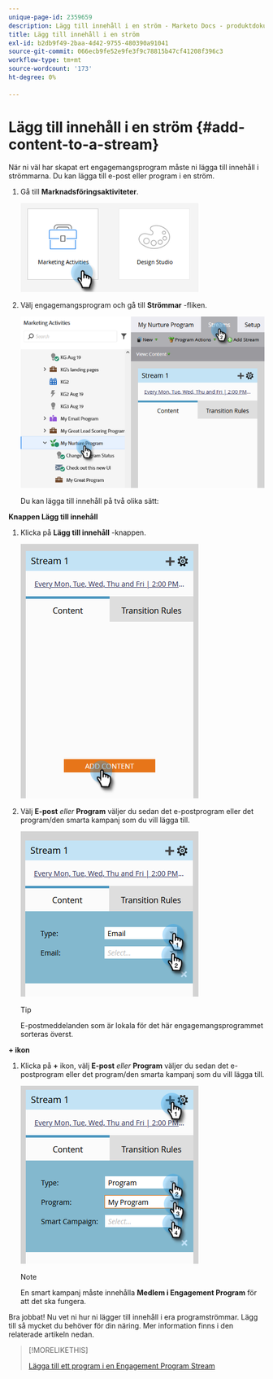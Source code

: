 ```yaml
---
unique-page-id: 2359659
description: Lägg till innehåll i en ström - Marketo Docs - produktdokumentation
title: Lägg till innehåll i en ström
exl-id: b2db9f49-2baa-4d42-9755-480390a91041
source-git-commit: 066ecb9fe52e9fe3f9c78815b47cf41208f396c3
workflow-type: tm+mt
source-wordcount: '173'
ht-degree: 0%

---
```


# Lägg till innehåll i en ström {#add-content-to-a-stream}

När ni väl har skapat ert engagemangsprogram måste ni lägga till innehåll i strömmarna. Du kan lägga till e-post eller program i en ström.

1. Gå till **Marknadsföringsaktiviteter**.

   ![](assets/add-content-to-a-stream-1.png)

1. Välj engagemangsprogram och gå till **Strömmar** -fliken.

   ![](assets/add-content-to-a-stream-2.png)

   Du kan lägga till innehåll på två olika sätt:

**Knappen Lägg till innehåll**

1. Klicka på **Lägg till innehåll** -knappen.

   ![](assets/add-content-to-a-stream-3.png)

1. Välj **E-post** _eller_ **Program** väljer du sedan det e-postprogram eller det program/den smarta kampanj som du vill lägga till.

   ![](assets/add-content-to-a-stream-4.png)

   >[!TIP]
   >
   >E-postmeddelanden som är lokala för det här engagemangsprogrammet sorteras överst.

**+ ikon**

1. Klicka på **+** ikon, välj **E-post** _eller_ **Program** väljer du sedan det e-postprogram eller det program/den smarta kampanj som du vill lägga till.

   ![](assets/add-content-to-a-stream-5.png)

   >[!NOTE]
   >
   >En smart kampanj måste innehålla **Medlem i Engagement Program** för att det ska fungera.

Bra jobbat! Nu vet ni hur ni lägger till innehåll i era programströmmar. Lägg till så mycket du behöver för din näring. Mer information finns i den relaterade artikeln nedan.

>[!MORELIKETHIS]
>
>[Lägga till ett program i en Engagement Program Stream](/help/marketo/product-docs/email-marketing/drip-nurturing/creating-an-engagement-program/adding-a-program-to-an-engagement-program-stream.md)
